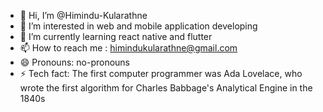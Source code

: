 - 👋 Hi, I’m @Himindu-Kularathne
- 👀 I’m interested in web and mobile application developing
- 🌱 I’m currently learning react native and flutter 
- 📫 How to reach me : himindukularathne@gmail.com
- 😄 Pronouns: no-pronouns
- ⚡ Tech fact: The first computer programmer was Ada Lovelace, who wrote the first algorithm for Charles Babbage's Analytical Engine in the 1840s

<!---
Himindu-Kularathne/Himindu-Kularathne is a ✨ special ✨ repository because its `README.md` (this file) appears on your GitHub profile.
You can click the Preview link to take a look at your changes.
--->
